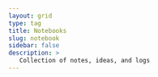 ```yaml
---
layout: grid
type: tag
title: Notebooks
slug: notebook
sidebar: false
description: >
   Collection of notes, ideas, and logs
---
```

